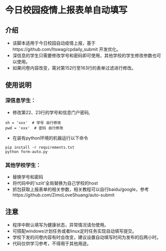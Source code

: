 # 今日校园疫情上报表单自动填写
## 介绍
- 该脚本适用于今日校园自动疫情上报，基于https://github.com/Itswag/cpdaily_submit 开发优化。
- 深信息的学生只需要修改学号和密码即可使用，其他学校的学生修改参数也可以使用。
- 如果问卷内容改变，需对第152行至163行的表单过滤进行修改。
## 使用说明
### 深信息学生：
- 修改第22、23行的学号和信息门户密码,
```
xh = 'xxx'  # 学号 自行修改
pwd = 'xxx'  # 密码 自行修改
```
- 在装有python环境的机器运行以下命令
```
pip install -r requirements.txt
python form-auto.py
```
### 其他学校学生：
- 替换学号和密码
- 将代码中的'sziit'全局替换为自己学校的host
- 抓包获取上报表单的相关参数，相关教程可以自行baidu/google，参考https://github.com/ZimoLoveShuang/auto-submit 

## 注意
- 程序中默认填写为健康状态，异常情况请勿使用。
- 可搭配windows计划任务或者linux定时任务实现自动填写提交。
- 学校下发的问卷内容有时会改变，建议设置自动填写时间为发布的后两小时。
- 代码仅供学习参考，不得用于其他用途。

